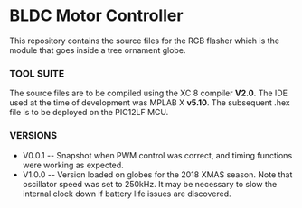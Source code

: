 # BLDC Motor Controller #

This repository contains the source files for the RGB flasher which is the module that goes inside a tree ornament globe.    

### TOOL SUITE ###

The source files are to be compiled using the XC 8 compiler **V2.0**.  The IDE used at the time of development was MPLAB X **v5.10**.  The subsequent .hex file is to be deployed on the PIC12LF MCU.  

### VERSIONS ###
* V0.0.1 -- Snapshot when PWM control was correct, and timing functions were working as expected.  
* V1.0.0 -- Version loaded on globes for the 2018 XMAS season.  Note that oscillator speed was set to 250kHz.  It may be necessary to slow the internal clock down if battery life issues are discovered.  